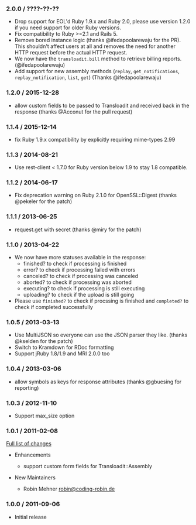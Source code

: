 ### 2.0.0 / ????-??-?? ###

* Drop support for EOL'd Ruby 1.9.x and Ruby 2.0, please use version 1.2.0 if you need support for older
  Ruby versions.
* Fix compatibility to Ruby >=2.1 and Rails 5.
* Remove bored instance logic (thanks @ifedapoolarewaju for the PR). This shouldn't affect users at all and removes
  the need for another HTTP request before the actual HTTP request.
* We now have the `transloadit.bill` method to retrieve billing reports. (@ifedapoolarewaju)
* Add support for new assembly methods (`replay`, `get_notifications`, `replay_notification`, `list`, `get`) (Thanks @ifedapoolarewaju)

### 1.2.0 / 2015-12-28 ###

* allow custom fields to be passed to Transloadit and received back in the response (thanks @Acconut for the pull request)

### 1.1.4 / 2015-12-14 ###

* fix Ruby 1.9.x compatibility by explicitly requiring mime-types 2.99

### 1.1.3 / 2014-08-21 ###

* Use rest-client < 1.7.0 for Ruby version below 1.9 to stay 1.8 compatible.

### 1.1.2 / 2014-06-17 ###

* Fix deprecation warning on Ruby 2.1.0 for OpenSSL::Digest (thanks @pekeler for the patch)

### 1.1.1 / 2013-06-25 ###

* request.get with secret (thanks @miry for the patch)

### 1.1.0 / 2013-04-22 ###

* We now have more statuses available in the response:
    * finished? to check if processing is finished
    * error? to check if processing failed with errors
    * canceled? to check if processing was canceled
    * aborted? to check if processing was aborted
    * executing? to check if processing is still executing
    * uploading? to check if the upload is still going
* Please use `finished?` to check if procssing is finished and `completed?` to
  check if completed successfully

### 1.0.5 / 2013-03-13 ###

* Use MultiJSON so everyone can use the JSON parser they like. (thanks @kselden for the patch)
* Switch to Kramdown for RDoc formatting
* Support jRuby 1.8/1.9 and MRI 2.0.0 too

### 1.0.4 / 2013-03-06 ###

* allow symbols as keys for response attributes (thanks @gbuesing for reporting)

### 1.0.3 / 2012-11-10 ###

* Support max_size option

### 1.0.1 / 2011-02-08 ###

[Full list of changes](https://github.com/transloadit/ruby-sdk/compare/v1.0.0...v1.0.1)

* Enhancements
  * support custom form fields for Transloadit::Assembly

* New Maintainers
  * Robin Mehner <robin@coding-robin.de>

### 1.0.0 / 2011-09-06 ###

* Initial release
